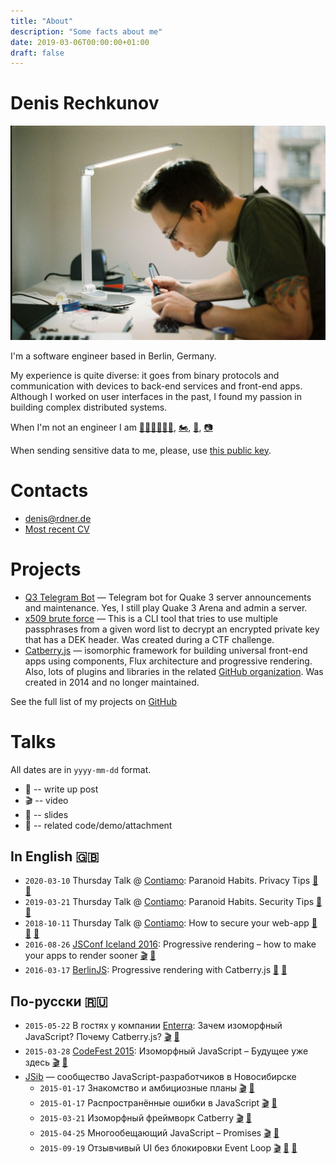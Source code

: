 ```yaml
---
title: "About"
description: "Some facts about me"
date: 2019-03-06T00:00:00+01:00
draft: false
---
```


# Denis Rechkunov

![My photograph](picture.jpg)

I'm a software engineer based in Berlin, Germany.

My experience is quite diverse: it goes from binary protocols and communication with devices to back-end services and front-end apps. Although I worked on user interfaces in the past, I found my passion in building complex distributed systems.

When I'm not an engineer I am [🏊‍♂️🚴‍♂️🏃‍♂️](https://connect.garmin.com/modern/profile/ccb91222-2fcb-4ba6-87c6-efe33b58650e), [🏍](/posts/motorcycle/), [🎸](https://rdner.bandcamp.com), [📷](https://www.flickr.com/photos/rdner/)

When sending sensitive data to me, please, use [this public key](public-key.txt).

# Contacts

* [denis@rdner.de](mailto:denis@rdner.de)
* [Most recent CV](/cv.html)

# Projects

* [Q3 Telegram Bot](https://github.com/rdner/q3-server-bot) — Telegram bot for Quake 3 server announcements and maintenance. Yes, I still play Quake 3 Arena and admin a server.
* [x509 brute force](https://github.com/rdner/x509bf) — This is a CLI tool that tries to use multiple passphrases from a given word list to decrypt an encrypted private key that has a DEK header. Was created during a CTF challenge.
* [Catberry.js](https://catberry.github.io/) — isomorphic framework for building universal front-end apps using components, Flux architecture and progressive rendering. Also, lots of plugins and libraries in the related [GitHub organization](https://github.com/catberry). Was created in 2014 and no longer maintained.

See the full list of my projects on [GitHub](https://github.com/rdner?tab=repositories&type=source)

# Talks

All dates are in `yyyy-mm-dd` format.

* 📝 -- write up post
* 🎬 -- video
* 📇 -- slides
* 📎 -- related code/demo/attachment

## In English 🇬🇧

* `2020-03-10` Thursday Talk @ [Contiamo](https://www.contiamo.com/): Paranoid Habits. Privacy Tips [📝](/posts/tech/security/privacy-tips/ "post") [📇](/posts/tech/security/privacy-tips/slides.pdf "slides")
* `2019-03-21` Thursday Talk @ [Contiamo](https://www.contiamo.com/): Paranoid Habits. Security Tips [📝](/posts/tech/security/security-tips/ "post") [📇](/posts/tech/security/security-tips/slides.pdf "slides")
* `2018-10-11` Thursday Talk @ [Contiamo](https://www.contiamo.com/): How to secure your web-app [📝](/posts/tech/security/secure-web-apps/ "post") [📇](/posts/tech/security/secure-web-apps/slides.pdf "slides") [📎](https://github.com/rdner/security-nightmare "code")
* `2016-08-26` [JSConf Iceland 2016](https://2016.jsconf.is/speakers/denis-rechkunov/): Progressive rendering – how to make your apps to render sooner [🎬](https://youtu.be/aRaQe9n1lPk "video") [📇](/slides/jsconf/progressive-rendering "slides")
* `2016-03-17` [BerlinJS](http://berlinjs.org/): Progressive rendering with Catberry.js [📇](/slides/berlinjs/progressive-rendering-with-catberry "slides") [📎](https://github.com/rdner/berlinjs-demo "code")

## По-русски 🇷🇺

* `2015-05-22` В гостях у компании [Enterra](http://www.enterra.ru/): Зачем изоморфный JavaScript? Почему Catberry.js? [🎬](https://youtu.be/tVjf2s_n4_g "видео") [📇](/slides/others/why-isomorphic-javascript "слайды")
* `2015-03-28` [CodeFest 2015](http://2015.codefest.ru/lecture/1006): Изоморфный JavaScript – Будущее уже здесь [🎬](https://youtu.be/MPGt7Tef83Y "видео") [📇](/slides/codefest/isomorphic-javascript "слайды")
* [JSib](https://vk.com/jsibnsk) — сообщество JavaScript-разработчиков в Новосибирске
  * `2015-01-17` Знакомство и амбициозные планы [🎬](https://youtu.be/sQRWblPHrMs "видео") [📇](/slides/jsib/2015-01-17-0-intro "слайды")
  * `2015-01-17` Распространённые ошибки в JavaScript [🎬](https://youtu.be/lJxkPKtl-SQ "видео") [📇](/slides/jsib/2015-01-17-1-common-mistakes "слайды")
  * `2015-03-21` Изоморфный фреймворк Catberry [🎬](https://youtu.be/TY3JFFp1fJI "видео") [📇](/slides/jsib/2015-03-21-isomorphic-framework-catberry "слайды")
  * `2015-04-25` Многообещающий JavaScript – Promises [🎬](https://youtu.be/LWaXbrLQid0 "видео") [📇](/slides/jsib/2015-04-25-promising-javascript "слайды")
  * `2015-09-19` Отзывчивый UI без блокировки Event Loop [🎬](https://youtu.be/Wp0rvEBZU-c "видео") [📇](/slides/jsib/2015-09-19-blocking-event-loop "слайды") [📎](/slides/jsib/2015-09-19-blocking-event-loop/bubble-sort/ "демо")
